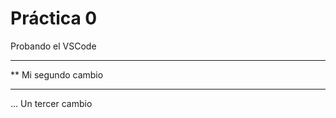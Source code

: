  # Práctica 0
Probando el VSCode
***********************
** Mi segundo cambio
***********************


... Un tercer cambio
